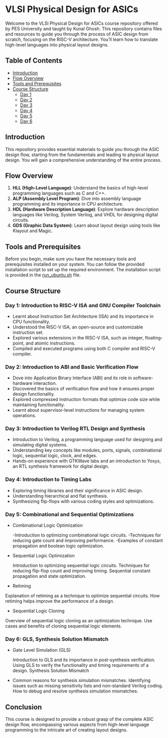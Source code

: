 # VLSI Physical Design for ASICs

Welcome to the VLSI Physical Design for ASICs course repository offered by PES University and taught by Kunal Ghosh. This repository contains files and resources to guide you through the process of ASIC design from scratch, focusing on the RISC-V architecture. You'll learn how to translate high-level languages into physical layout designs.

## Table of Contents
- [Introduction](#introduction)
- [Flow Overview](#flow-overview)
- [Tools and Prerequisites](#tools-and-prerequisites)
- [Course Structure](#course-structure)
  - [Day 1](./DAY_1#day-1-introduction-to-riscv-isa-and-gnu-compiler-toolchain)
  - [Day 2](./DAY_2#day-2-introduction-to-abi-and-basic-verification-flow)
  - [Day 3](./DAY_3#day-3-introduction-to-verilog-rtl-design-and-synthesis)
  - [Day 4](./DAY_4#day-4-introduction-to-timing-labs)
  - [Day 5](./DAY_5#day-5-combinational-and-sequential-optimizations) 
  - [Day 6](./DAY_6#day-6-gls-synthesis-solution-mismatch) 

## <a name="introduction"></a>Introduction
This repository provides essential materials to guide you through the ASIC design flow, starting from the fundamentals and leading to physical layout design. You will gain a comprehensive understanding of the entire process.

## <a name="flow-overview"></a>Flow Overview
1. **HLL (High-Level Language)**: Understand the basics of high-level programming languages such as C and C++.
2. **ALP (Assembly Level Program)**: Dive into assembly language programming and its importance in CPU architecture.
3. **HDL (Hardware Description Language)**: Explore hardware description languages like Verilog, System Verilog, and VHDL for designing digital circuits.
4. **GDS (Graphic Data System)**: Learn about layout design using tools like Klayout and Magic.

## <a name="tools-and-prerequisites"></a>Tools and Prerequisites
Before you begin, make sure you have the necessary tools and prerequisites installed on your system. You can follow the provided installation script to set up the required environment. The installation script is provided in the [run_ubuntu.sh](./run_ubuntu.sh) file.

## <a name="course-structure"></a>Course Structure
### <a name="day-1-introduction-to-riscv-isa-and-gnu-compiler-toolchain"></a>Day 1: Introduction to RISC-V ISA and GNU Compiler Toolchain
- Learnt about Instruction Set Architecture (ISA) and its importance in CPU functionality.
- Understood the RISC-V ISA, an open-source and customizable instruction set.
- Explored various extensions in the RISC-V ISA, such as integer, floating-point, and atomic instructions.
- Compiled and executed programs using both C compiler and RISC-V compiler.

### <a name="day-2-introduction-to-abi-and-basic-verification-flow"></a>Day 2: Introduction to ABI and Basic Verification Flow
- Dove into Application Binary Interface (ABI) and its role in software-hardware interaction.
- Discovered the basics of verification flow and how it ensures proper design functionality.
- Explored compressed instruction formats that optimize code size while maintaining functionality.
- Learnt about supervisor-level instructions for managing system operations.

### <a name="day-3-introduction-to-verilog-rtl-design-and-synthesis"></a>Day 3: Introduction to Verilog RTL Design and Synthesis
- Introduction to Verilog, a programming language used for designing and simulating digital systems.
- Understanding key concepts like modules, ports, signals, combinational logic, sequential logic, clock, and edges.
- Hands-on experience with GTKWave labs and an introduction to Yosys, an RTL synthesis framework for digital design.

### <a name="day-4-introduction-to-timing-labs"></a>Day 4: Introduction to Timing Labs
- Exploring timing libraries and their significance in ASIC design.
- Understanding hierarchical and flat synthesis.
- Synthesizing flip-flops with various coding styles and optimizations.

### <a name="day-5-combinational-and-sequential-optimizations"></a>Day 5: Combinational and Sequential Optimizations
- Combinational Logic Optimization
      
    -Introduction to optimizing combinational logic circuits.
    -Techniques for reducing gate count and improving performance.
    -Examples of constant propagation and boolean logic optimization.

- Sequential Logic Optimization
    
  Introduction to optimizing sequential logic circuits.
  Techniques for reducing flip-flop count and improving timing.
  Sequential constant propagation and state optimization.

- Retiming
      
 Explanation of retiming as a technique to optimize sequential circuits.
 How retiming helps improve the performance of a design.
 
- Sequential Logic Cloning

Overview of sequential logic cloning as an optimization technique.
Use cases and benefits of cloning sequential logic elements.

### <a name="day-6-gls-synthesis-solution-mismatch"></a>Day 6: GLS, Synthesis Solution Mismatch

- Gate Level Simulation (GLS)

  Introduction to GLS and its importance in post-synthesis verification.
  Using GLS to verify the functionality and timing requirements of a design.
  Synthesis Solution Mismatch

- Common reasons for synthesis simulation mismatches.
    Identifying issues such as missing sensitivity lists and non-standard Verilog coding.
    How to debug and resolve synthesis simulation mismatches.



## Conclusion

This course is designed to provide a robust grasp of the complete ASIC design flow, encompassing various aspects from high-level language programming to the intricate art of creating layout designs. 


